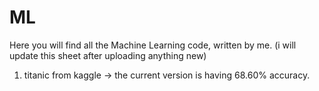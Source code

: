 # ML

Here you will find all the Machine Learning code, written by me. (i will update this sheet after uploading anything new)  
1. titanic from kaggle -> the current version is having 68.60% accuracy.
